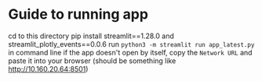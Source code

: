 # Guide to running app

cd to this directory
pip install streamlit==1.28.0 and streamlit_plotly_events==0.0.6
run `python3 -m streamlit run app_latest.py` in command line
if the app doesn't open by itself, copy the `Network URL` and paste it into your browser (should be something like http://10.160.20.64:8501)